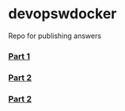# devopswdocker
Repo for publishing answers

### [Part 1](part1/README.md)

### [Part 2](part2/README.md) 

### [Part 2](part2/README.md)
